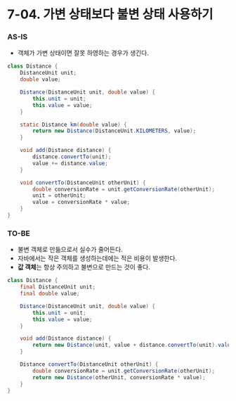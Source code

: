 # 7-04. 가변 상태보다 불변 상태 사용하기

### AS-IS

- 객체가 가변 상태이면 잘못 하영하는 경우가 생긴다.

```java
class Distance {
    DistanceUnit unit;
    double value;

    Distance(DistanceUnit unit, double value) {
        this.unit = unit;
        this.value = value;
    }

    static Distance km(double value) {
        return new Distance(DistanceUnit.KILOMETERS, value);
    }

    void add(Distance distance) {
        distance.convertTo(unit);
        value += distance.value;
    }

    void convertTo(DistanceUnit otherUnit) {
        double conversionRate = unit.getConversionRate(otherUnit);
        unit = otherUnit;
        value = conversionRate * value;
    }
}
```

### TO-BE

- 불변 객체로 만듦으로서 실수가 줄어든다.
- 자바에서는 작은 객체를 생성하는데에는 적은 비용이 발생한다.
- **값 객체**는 항상 주의하고 불변으로 만드는 것이 좋다.

```java
class Distance {
    final DistanceUnit unit;
    final double value;

    Distance(DistanceUnit unit, double value) {
        this.unit = unit;
        this.value = value;
    }

    void add(Distance distance) {
        return new Distance(unit, value + distance.convertTo(unit).value);
    }

    Distance convertTo(DistanceUnit otherUnit) {
        double conversionRate = unit.getConversionRate(otherUnit);
        return new Distance(otherUnit, conversionRate * value);
    }
}
```
